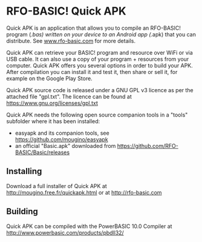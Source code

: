 RFO-BASIC! Quick APK
====================

Quick APK is an application that allows you to compile an RFO-BASIC! program (*.bas) written on your device to an Android app (*.apk) that you can distribute.
See www.rfo-basic.com for more details.

Quick APK can retrieve your BASIC! program and resource over WiFi or via USB cable. It can also use a copy of your program + resources from your computer.
Quick APK offers you several options in order to build your APK. After compilation you can install it and test it, then share or sell it, for example on the Google Play Store.

Quick APK source code is released under a GNU GPL v3 licence as per the attached file "gpl.txt". The licence can be found at https://www.gnu.org/licenses/gpl.txt

Quick APK needs the following open source companion tools in a "tools" subfolder where it has been installed:

* easyapk and its companion tools, see https://github.com/mougino/easyapk
* an official "Basic.apk" downloaded from https://github.com/RFO-BASIC/Basic/releases


## Installing
Download a full installer of Quick APK at http://mougino.free.fr/quickapk.html or at http://rfo-basic.com

## Building
Quick APK can be compiled with the PowerBASIC 10.0 Compiler at http://www.powerbasic.com/products/pbdll32/
